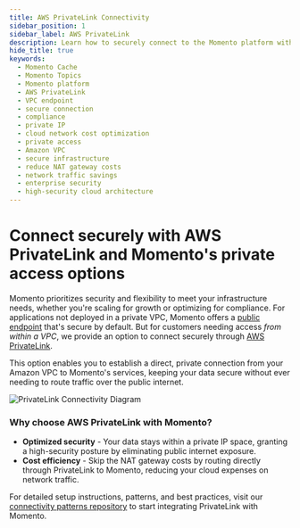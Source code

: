 ```yaml
---
title: AWS PrivateLink Connectivity
sidebar_position: 1
sidebar_label: AWS PrivateLink
description: Learn how to securely connect to the Momento platform within your Amazon VPC using AWS PrivateLink for optimized security and cost efficiency.
hide_title: true
keywords:
  - Momento Cache
  - Momento Topics
  - Momento platform
  - AWS PrivateLink
  - VPC endpoint
  - secure connection
  - compliance
  - private IP
  - cloud network cost optimization
  - private access
  - Amazon VPC
  - secure infrastructure
  - reduce NAT gateway costs
  - network traffic savings
  - enterprise security
  - high-security cloud architecture
---
```


# Connect securely with AWS PrivateLink and Momento's private access options

Momento prioritizes security and flexibility to meet your infrastructure needs, whether you're scaling for growth or optimizing for compliance. For applications not deployed in a private VPC, Momento offers a [public endpoint](/platform/regions) that's secure by default. But for customers needing access *from within a VPC*, we provide an option to connect securely through [AWS PrivateLink](https://aws.amazon.com/privatelink/).

This option enables you to establish a direct, private connection from your Amazon VPC to Momento's services, keeping your data secure without ever needing to route traffic over the public internet.

![PrivateLink Connectivity Diagram](/img/vpc-diagram.jpeg)

### Why choose AWS PrivateLink with Momento?

* **Optimized security** - Your data stays within a private IP space, granting a high-security posture by eliminating public internet exposure.
* **Cost efficiency** - Skip the NAT gateway costs by routing directly through PrivateLink to Momento, reducing your cloud expenses on network traffic.

For detailed setup instructions, patterns, and best practices, visit our [connectivity patterns repository](https://github.com/momentohq/connectivity-patterns) to start integrating PrivateLink with Momento.
